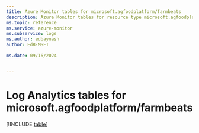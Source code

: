 ```yaml
---
title: Azure Monitor tables for microsoft.agfoodplatform/farmbeats
description: Azure Monitor tables for resource type microsoft.agfoodplatform/farmbeats
ms.topic: reference
ms.service: azure-monitor
ms.subservice: logs
ms.author: edbaynash
author: EdB-MSFT
   
ms.date: 09/16/2024


---
```


# Log Analytics tables for microsoft.agfoodplatform/farmbeats  

[!INCLUDE [table](~/reusable-content/ce-skilling/azure/includes/azure-monitor/reference/tables/microsoft-agfoodplatform_farmbeats-include.md)]

